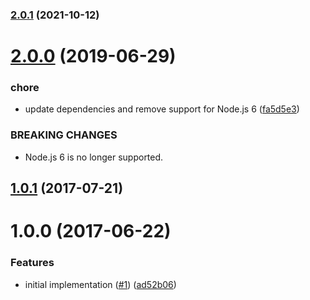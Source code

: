 ### [2.0.1](https://github.com/mljs/regression-robust-polynomial/compare/v2.0.0...v2.0.1) (2021-10-12)

# [2.0.0](https://github.com/mljs/regression-robust-polynomial/compare/v1.0.1...v2.0.0) (2019-06-29)


### chore

* update dependencies and remove support for Node.js 6 ([fa5d5e3](https://github.com/mljs/regression-robust-polynomial/commit/fa5d5e3))


### BREAKING CHANGES

* Node.js 6 is no longer supported.



<a name="1.0.1"></a>
## [1.0.1](https://github.com/mljs/regression-robust-polynomial/compare/v1.0.0...v1.0.1) (2017-07-21)



<a name="1.0.0"></a>
# 1.0.0 (2017-06-22)


### Features

* initial implementation ([#1](https://github.com/mljs/regression-robust-polynomial/issues/1)) ([ad52b06](https://github.com/mljs/regression-robust-polynomial/commit/ad52b06))



